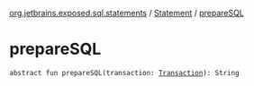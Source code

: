 [org.jetbrains.exposed.sql.statements](../index.md) / [Statement](index.md) / [prepareSQL](.)

# prepareSQL

`abstract fun prepareSQL(transaction: `[`Transaction`](../../org.jetbrains.exposed.sql/-transaction/index.md)`): String`
